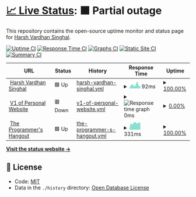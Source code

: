 # [📈 Live Status](https://harsh778.github.io/harshsinghal.me-status): <!--live status--> **🟧 Partial outage**

This repository contains the open-source uptime monitor and status page for [Harsh Vardhan Singhal](https://harshsinghal.me).

[![Uptime CI](https://github.com/koj-co/upptime/workflows/Uptime%20CI/badge.svg)](https://github.com/koj-co/upptime/actions?query=workflow%3A%22Uptime+CI%22)
[![Response Time CI](https://github.com/koj-co/upptime/workflows/Response%20Time%20CI/badge.svg)](https://github.com/koj-co/upptime/actions?query=workflow%3A%22Response+Time+CI%22)
[![Graphs CI](https://github.com/koj-co/upptime/workflows/Graphs%20CI/badge.svg)](https://github.com/koj-co/upptime/actions?query=workflow%3A%22Graphs+CI%22)
[![Static Site CI](https://github.com/koj-co/upptime/workflows/Static%20Site%20CI/badge.svg)](https://github.com/koj-co/upptime/actions?query=workflow%3A%22Static+Site+CI%22)
[![Summary CI](https://github.com/koj-co/upptime/workflows/Summary%20CI/badge.svg)](https://github.com/koj-co/upptime/actions?query=workflow%3A%22Summary+CI%22)

<!--start: status pages-->
<!-- This summary is generated by Upptime (https://github.com/upptime/upptime) -->
<!-- Do not edit this manually, your changes will be overwritten -->
<!-- prettier-ignore -->
| URL | Status | History | Response Time | Uptime |
| --- | ------ | ------- | ------------- | ------ |
| <img alt="" src="https://icons.duckduckgo.com/ip3/harsh778.github.io.ico" height="13"> [Harsh Vardhan Singhal](https://harsh778.github.io) | 🟩 Up | [harsh-vardhan-singhal.yml](https://github.com/harsh778/status/commits/HEAD/history/harsh-vardhan-singhal.yml) | <details><summary><img alt="Response time graph" src="./graphs/harsh-vardhan-singhal/response-time-week.png" height="20"> 92ms</summary><br><a href="https://harsh778.github.io/status/history/harsh-vardhan-singhal"><img alt="Response time 94" src="https://img.shields.io/endpoint?url=https%3A%2F%2Fraw.githubusercontent.com%2Fharsh778%2Fstatus%2FHEAD%2Fapi%2Fharsh-vardhan-singhal%2Fresponse-time.json"></a><br><a href="https://harsh778.github.io/status/history/harsh-vardhan-singhal"><img alt="24-hour response time 144" src="https://img.shields.io/endpoint?url=https%3A%2F%2Fraw.githubusercontent.com%2Fharsh778%2Fstatus%2FHEAD%2Fapi%2Fharsh-vardhan-singhal%2Fresponse-time-day.json"></a><br><a href="https://harsh778.github.io/status/history/harsh-vardhan-singhal"><img alt="7-day response time 92" src="https://img.shields.io/endpoint?url=https%3A%2F%2Fraw.githubusercontent.com%2Fharsh778%2Fstatus%2FHEAD%2Fapi%2Fharsh-vardhan-singhal%2Fresponse-time-week.json"></a><br><a href="https://harsh778.github.io/status/history/harsh-vardhan-singhal"><img alt="30-day response time 106" src="https://img.shields.io/endpoint?url=https%3A%2F%2Fraw.githubusercontent.com%2Fharsh778%2Fstatus%2FHEAD%2Fapi%2Fharsh-vardhan-singhal%2Fresponse-time-month.json"></a><br><a href="https://harsh778.github.io/status/history/harsh-vardhan-singhal"><img alt="1-year response time 99" src="https://img.shields.io/endpoint?url=https%3A%2F%2Fraw.githubusercontent.com%2Fharsh778%2Fstatus%2FHEAD%2Fapi%2Fharsh-vardhan-singhal%2Fresponse-time-year.json"></a></details> | <details><summary><a href="https://harsh778.github.io/status/history/harsh-vardhan-singhal">100.00%</a></summary><a href="https://harsh778.github.io/status/history/harsh-vardhan-singhal"><img alt="All-time uptime 99.88%" src="https://img.shields.io/endpoint?url=https%3A%2F%2Fraw.githubusercontent.com%2Fharsh778%2Fstatus%2FHEAD%2Fapi%2Fharsh-vardhan-singhal%2Fuptime.json"></a><br><a href="https://harsh778.github.io/status/history/harsh-vardhan-singhal"><img alt="24-hour uptime 100.00%" src="https://img.shields.io/endpoint?url=https%3A%2F%2Fraw.githubusercontent.com%2Fharsh778%2Fstatus%2FHEAD%2Fapi%2Fharsh-vardhan-singhal%2Fuptime-day.json"></a><br><a href="https://harsh778.github.io/status/history/harsh-vardhan-singhal"><img alt="7-day uptime 100.00%" src="https://img.shields.io/endpoint?url=https%3A%2F%2Fraw.githubusercontent.com%2Fharsh778%2Fstatus%2FHEAD%2Fapi%2Fharsh-vardhan-singhal%2Fuptime-week.json"></a><br><a href="https://harsh778.github.io/status/history/harsh-vardhan-singhal"><img alt="30-day uptime 100.00%" src="https://img.shields.io/endpoint?url=https%3A%2F%2Fraw.githubusercontent.com%2Fharsh778%2Fstatus%2FHEAD%2Fapi%2Fharsh-vardhan-singhal%2Fuptime-month.json"></a><br><a href="https://harsh778.github.io/status/history/harsh-vardhan-singhal"><img alt="1-year uptime 100.00%" src="https://img.shields.io/endpoint?url=https%3A%2F%2Fraw.githubusercontent.com%2Fharsh778%2Fstatus%2FHEAD%2Fapi%2Fharsh-vardhan-singhal%2Fuptime-year.json"></a></details>
| <img alt="" src="https://icons.duckduckgo.com/ip3/harsh.cf.ico" height="13"> [V1 of Personal Website](https://harsh.cf) | 🟥 Down | [v1-of-personal-website.yml](https://github.com/harsh778/status/commits/HEAD/history/v1-of-personal-website.yml) | <details><summary><img alt="Response time graph" src="./graphs/v1-of-personal-website/response-time-week.png" height="20"> 0ms</summary><br><a href="https://harsh778.github.io/status/history/v1-of-personal-website"><img alt="Response time 0" src="https://img.shields.io/endpoint?url=https%3A%2F%2Fraw.githubusercontent.com%2Fharsh778%2Fstatus%2FHEAD%2Fapi%2Fv1-of-personal-website%2Fresponse-time.json"></a><br><a href="https://harsh778.github.io/status/history/v1-of-personal-website"><img alt="24-hour response time 0" src="https://img.shields.io/endpoint?url=https%3A%2F%2Fraw.githubusercontent.com%2Fharsh778%2Fstatus%2FHEAD%2Fapi%2Fv1-of-personal-website%2Fresponse-time-day.json"></a><br><a href="https://harsh778.github.io/status/history/v1-of-personal-website"><img alt="7-day response time 0" src="https://img.shields.io/endpoint?url=https%3A%2F%2Fraw.githubusercontent.com%2Fharsh778%2Fstatus%2FHEAD%2Fapi%2Fv1-of-personal-website%2Fresponse-time-week.json"></a><br><a href="https://harsh778.github.io/status/history/v1-of-personal-website"><img alt="30-day response time 0" src="https://img.shields.io/endpoint?url=https%3A%2F%2Fraw.githubusercontent.com%2Fharsh778%2Fstatus%2FHEAD%2Fapi%2Fv1-of-personal-website%2Fresponse-time-month.json"></a><br><a href="https://harsh778.github.io/status/history/v1-of-personal-website"><img alt="1-year response time 0" src="https://img.shields.io/endpoint?url=https%3A%2F%2Fraw.githubusercontent.com%2Fharsh778%2Fstatus%2FHEAD%2Fapi%2Fv1-of-personal-website%2Fresponse-time-year.json"></a></details> | <details><summary><a href="https://harsh778.github.io/status/history/v1-of-personal-website">0.00%</a></summary><a href="https://harsh778.github.io/status/history/v1-of-personal-website"><img alt="All-time uptime 22.33%" src="https://img.shields.io/endpoint?url=https%3A%2F%2Fraw.githubusercontent.com%2Fharsh778%2Fstatus%2FHEAD%2Fapi%2Fv1-of-personal-website%2Fuptime.json"></a><br><a href="https://harsh778.github.io/status/history/v1-of-personal-website"><img alt="24-hour uptime 0.00%" src="https://img.shields.io/endpoint?url=https%3A%2F%2Fraw.githubusercontent.com%2Fharsh778%2Fstatus%2FHEAD%2Fapi%2Fv1-of-personal-website%2Fuptime-day.json"></a><br><a href="https://harsh778.github.io/status/history/v1-of-personal-website"><img alt="7-day uptime 0.00%" src="https://img.shields.io/endpoint?url=https%3A%2F%2Fraw.githubusercontent.com%2Fharsh778%2Fstatus%2FHEAD%2Fapi%2Fv1-of-personal-website%2Fuptime-week.json"></a><br><a href="https://harsh778.github.io/status/history/v1-of-personal-website"><img alt="30-day uptime 0.00%" src="https://img.shields.io/endpoint?url=https%3A%2F%2Fraw.githubusercontent.com%2Fharsh778%2Fstatus%2FHEAD%2Fapi%2Fv1-of-personal-website%2Fuptime-month.json"></a><br><a href="https://harsh778.github.io/status/history/v1-of-personal-website"><img alt="1-year uptime 0.00%" src="https://img.shields.io/endpoint?url=https%3A%2F%2Fraw.githubusercontent.com%2Fharsh778%2Fstatus%2FHEAD%2Fapi%2Fv1-of-personal-website%2Fuptime-year.json"></a></details>
| <img alt="" src="https://icons.duckduckgo.com/ip3/theprogrammershangout.com.ico" height="13"> [The Programmer's Hangout](https://theprogrammershangout.com) | 🟩 Up | [the-programmer-s-hangout.yml](https://github.com/harsh778/status/commits/HEAD/history/the-programmer-s-hangout.yml) | <details><summary><img alt="Response time graph" src="./graphs/the-programmer-s-hangout/response-time-week.png" height="20"> 331ms</summary><br><a href="https://harsh778.github.io/status/history/the-programmer-s-hangout"><img alt="Response time 314" src="https://img.shields.io/endpoint?url=https%3A%2F%2Fraw.githubusercontent.com%2Fharsh778%2Fstatus%2FHEAD%2Fapi%2Fthe-programmer-s-hangout%2Fresponse-time.json"></a><br><a href="https://harsh778.github.io/status/history/the-programmer-s-hangout"><img alt="24-hour response time 166" src="https://img.shields.io/endpoint?url=https%3A%2F%2Fraw.githubusercontent.com%2Fharsh778%2Fstatus%2FHEAD%2Fapi%2Fthe-programmer-s-hangout%2Fresponse-time-day.json"></a><br><a href="https://harsh778.github.io/status/history/the-programmer-s-hangout"><img alt="7-day response time 331" src="https://img.shields.io/endpoint?url=https%3A%2F%2Fraw.githubusercontent.com%2Fharsh778%2Fstatus%2FHEAD%2Fapi%2Fthe-programmer-s-hangout%2Fresponse-time-week.json"></a><br><a href="https://harsh778.github.io/status/history/the-programmer-s-hangout"><img alt="30-day response time 321" src="https://img.shields.io/endpoint?url=https%3A%2F%2Fraw.githubusercontent.com%2Fharsh778%2Fstatus%2FHEAD%2Fapi%2Fthe-programmer-s-hangout%2Fresponse-time-month.json"></a><br><a href="https://harsh778.github.io/status/history/the-programmer-s-hangout"><img alt="1-year response time 318" src="https://img.shields.io/endpoint?url=https%3A%2F%2Fraw.githubusercontent.com%2Fharsh778%2Fstatus%2FHEAD%2Fapi%2Fthe-programmer-s-hangout%2Fresponse-time-year.json"></a></details> | <details><summary><a href="https://harsh778.github.io/status/history/the-programmer-s-hangout">100.00%</a></summary><a href="https://harsh778.github.io/status/history/the-programmer-s-hangout"><img alt="All-time uptime 99.98%" src="https://img.shields.io/endpoint?url=https%3A%2F%2Fraw.githubusercontent.com%2Fharsh778%2Fstatus%2FHEAD%2Fapi%2Fthe-programmer-s-hangout%2Fuptime.json"></a><br><a href="https://harsh778.github.io/status/history/the-programmer-s-hangout"><img alt="24-hour uptime 100.00%" src="https://img.shields.io/endpoint?url=https%3A%2F%2Fraw.githubusercontent.com%2Fharsh778%2Fstatus%2FHEAD%2Fapi%2Fthe-programmer-s-hangout%2Fuptime-day.json"></a><br><a href="https://harsh778.github.io/status/history/the-programmer-s-hangout"><img alt="7-day uptime 100.00%" src="https://img.shields.io/endpoint?url=https%3A%2F%2Fraw.githubusercontent.com%2Fharsh778%2Fstatus%2FHEAD%2Fapi%2Fthe-programmer-s-hangout%2Fuptime-week.json"></a><br><a href="https://harsh778.github.io/status/history/the-programmer-s-hangout"><img alt="30-day uptime 100.00%" src="https://img.shields.io/endpoint?url=https%3A%2F%2Fraw.githubusercontent.com%2Fharsh778%2Fstatus%2FHEAD%2Fapi%2Fthe-programmer-s-hangout%2Fuptime-month.json"></a><br><a href="https://harsh778.github.io/status/history/the-programmer-s-hangout"><img alt="1-year uptime 100.00%" src="https://img.shields.io/endpoint?url=https%3A%2F%2Fraw.githubusercontent.com%2Fharsh778%2Fstatus%2FHEAD%2Fapi%2Fthe-programmer-s-hangout%2Fuptime-year.json"></a></details>

<!--end: status pages-->

[**Visit the status website →**](https://harshsinghal.me/harshsinghal.me-status)

## 📄 License

- Code: [MIT](./LICENSE)
- Data in the `./history` directory: [Open Database License](https://opendatacommons.org/licenses/odbl/1-0/)
